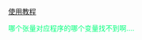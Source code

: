 [使用教程](https://blog.csdn.net/tanmx219/article/details/82318133)

<font color = '#00ff7b'>哪个张量对应程序的哪个变量找不到啊.... </font>